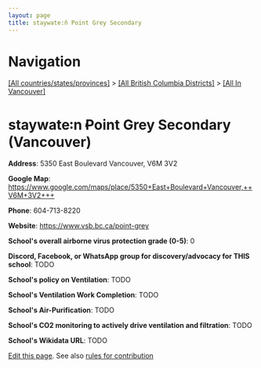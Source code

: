 ```yaml
---
layout: page
title: staywate꞉n̓ Point Grey Secondary
---
```

# Navigation

[[All countries/states/provinces]](../../..) > [[All British Columbia Districts]](../..) > [[All In Vancouver]](..)

# staywate꞉n̓ Point Grey Secondary (Vancouver)

**Address**: 5350 East Boulevard Vancouver,  V6M 3V2

**Google Map**: <https://www.google.com/maps/place/5350+East+Boulevard+Vancouver,++V6M+3V2+++>

**Phone**: 604-713-8220

**Website**: <https://www.vsb.bc.ca/point-grey>

**School's overall airborne virus protection grade (0-5)**: 0

**Discord, Facebook, or WhatsApp group for discovery/advocacy for THIS school**: TODO

**School's policy on Ventilation**: TODO

**School's Ventilation Work Completion**: TODO

**School's Air-Purification**: TODO

**School's CO2 monitoring to actively drive ventilation and filtration**: TODO

**School's Wikidata URL**: TODO


[Edit this page](https://github.com/ventilate-schools/BC/edit/main/././Vancouver/staywate꞉n̓_Point_Grey_Secondary.md). See also [rules for contribution](../../../contribution-rules/)